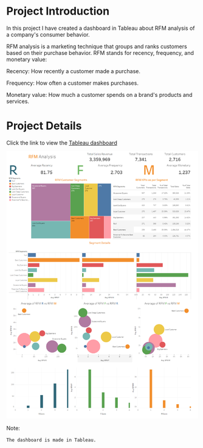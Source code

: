 # **Project Introduction**

In this project I have created a dashboard in Tableau about RFM analysis of a company's consumer behavior.

RFM analysis is a marketing technique that groups and ranks customers based on their purchase behavior. RFM stands for recency, frequency, and monetary value:

Recency: How recently a customer made a purchase.

Frequency: How often a customer makes purchases.

Monetary value: How much a customer spends on a brand's products and services.

# **Project Details**

Click the link to view the <a href="https://public.tableau.com/app/profile/aniketghatak/viz/RFManalysis_17301205701620/Dashboard1">
Tableau dashboard 

<img src="rfm-analysis.png"/>
</a>

Note:

    The dashboard is made in Tableau.
